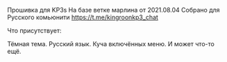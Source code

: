 Прошивка для KP3s На базе ветке марлина от 2021.08.04 Собрано для Русского комьюнити https://t.me/kingroonkp3_chat

Что присутствует:

Тёмная тема.
Русский язык.
Куча включённых меню.
И может что-то ещё.
